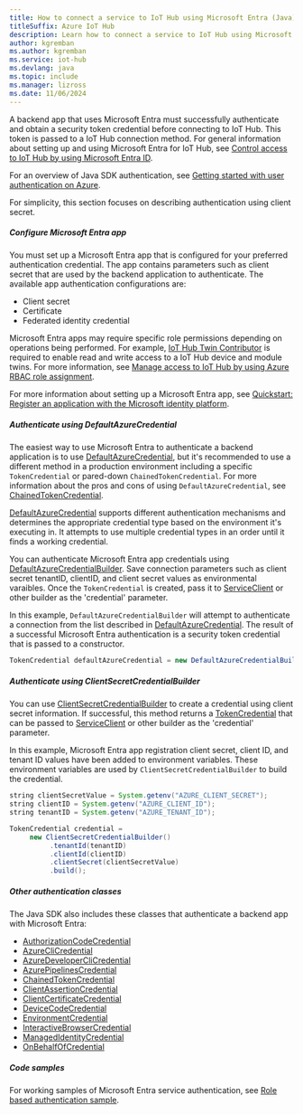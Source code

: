 ```yaml
---
title: How to connect a service to IoT Hub using Microsoft Entra (Java)
titleSuffix: Azure IoT Hub
description: Learn how to connect a service to IoT Hub using Microsoft Entra and the Azure IoT Hub SDK for Java.
author: kgremban
ms.author: kgremban
ms.service: iot-hub
ms.devlang: java
ms.topic: include
ms.manager: lizross
ms.date: 11/06/2024
---
```


A backend app that uses Microsoft Entra must successfully authenticate and obtain a security token credential before connecting to IoT Hub. This token is passed to a IoT Hub connection method. For general information about setting up and using Microsoft Entra for IoT Hub, see [Control access to IoT Hub by using Microsoft Entra ID](/azure/iot-hub/authenticate-authorize-azure-ad).

For an overview of Java SDK authentication, see [Getting started with user authentication on Azure](/azure/developer/java/sdk/authentication/azure-hosted-apps).

For simplicity, this section focuses on describing authentication using client secret.

##### Configure Microsoft Entra app

You must set up a Microsoft Entra app that is configured for your preferred authentication credential. The app contains parameters such as client secret that are used by the backend application to authenticate. The available app authentication configurations are:

* Client secret
* Certificate
* Federated identity credential

Microsoft Entra apps may require specific role permissions depending on operations being performed. For example, [IoT Hub Twin Contributor](/azure/role-based-access-control/built-in-roles/internet-of-things#iot-hub-twin-contributor) is required to enable read and write access to a IoT Hub device and module twins. For more information, see [Manage access to IoT Hub by using Azure RBAC role assignment](/azure/iot-hub/authenticate-authorize-azure-ad?#manage-access-to-iot-hub-by-using-azure-rbac-role-assignment).

For more information about setting up a Microsoft Entra app, see [Quickstart: Register an application with the Microsoft identity platform](/entra/identity-platform/quickstart-register-app).

##### Authenticate using DefaultAzureCredential

The easiest way to use Microsoft Entra to authenticate a backend application is to use [DefaultAzureCredential](/azure/developer/java/sdk/authentication/credential-chains#defaultazurecredential-overview), but it's recommended to use a different method in a production environment including a specific `TokenCredential` or pared-down `ChainedTokenCredential`.
For more information about the pros and cons of using `DefaultAzureCredential`, see
[ChainedTokenCredential](/azure/developer/java/sdk/authentication/credential-chains).

[DefaultAzureCredential](/java/api/com.azure.identity.defaultazurecredential) supports different authentication mechanisms and determines the appropriate credential type based on the environment it's executing in. It attempts to use multiple credential types in an order until it finds a working credential.

You can authenticate Microsoft Entra app credentials using [DefaultAzureCredentialBuilder](/java/api/com.azure.identity.defaultazurecredentialbuilder). Save connection parameters such as client secret tenantID, clientID, and client secret values as environmental varaibles. Once the `TokenCredential` is created, pass it to [ServiceClient](/java/api/com.azure.core.annotation.serviceclient) or other builder as the 'credential' parameter.

In this example, `DefaultAzureCredentialBuilder` will attempt to authenticate a connection from the list described in [DefaultAzureCredential](/java/api/com.azure.identity.defaultazurecredential). The result of a successful Microsoft Entra authentication is a security token credential that is passed to a constructor.

```java
TokenCredential defaultAzureCredential = new DefaultAzureCredentialBuilder().build();
```

##### Authenticate using ClientSecretCredentialBuilder

You can use [ClientSecretCredentialBuilder](/java/api/com.azure.identity.clientsecretcredentialbuilder) to create a credential using client secret information. If successful, this method returns a [TokenCredential](/java/api/com.azure.core.credential.tokencredential) that can be passed to [ServiceClient](/java/api/com.azure.core.annotation.serviceclient) or other builder as the 'credential' parameter.

In this example, Microsoft Entra app registration client secret, client ID, and tenant ID values have been added to environment variables. These environment variables are used by `ClientSecretCredentialBuilder` to build the credential.

```java
string clientSecretValue = System.getenv("AZURE_CLIENT_SECRET");
string clientID = System.getenv("AZURE_CLIENT_ID");
string tenantID = System.getenv("AZURE_TENANT_ID");

TokenCredential credential =
     new ClientSecretCredentialBuilder()
          .tenantId(tenantID)
          .clientId(clientID)
          .clientSecret(clientSecretValue)
          .build();
```

##### Other authentication classes

The Java SDK also includes these classes that authenticate a backend app with Microsoft Entra:

* [AuthorizationCodeCredential](/java/api/com.azure.identity.authorizationcodecredential)
* [AzureCliCredential](/java/api/com.azure.identity.azureclicredential)
* [AzureDeveloperCliCredential](/java/api/com.azure.identity.azuredeveloperclicredential)
* [AzurePipelinesCredential](/java/api/com.azure.identity.azurepipelinescredential)
* [ChainedTokenCredential](/java/api/com.azure.identity.chainedtokencredential)
* [ClientAssertionCredential](/java/api/com.azure.identity.clientassertioncredential)
* [ClientCertificateCredential](/java/api/com.azure.identity.clientcertificatecredential)
* [DeviceCodeCredential](/java/api/com.azure.identity.devicecodecredential)
* [EnvironmentCredential](/java/api/com.azure.identity.environmentcredential)
* [InteractiveBrowserCredential](/java/api/com.azure.identity.interactivebrowsercredential)
* [ManagedIdentityCredential](/java/api/com.azure.identity.managedidentitycredential)
* [OnBehalfOfCredential](/java/api/com.azure.identity.onbehalfofcredential)

##### Code samples

For working samples of Microsoft Entra service authentication, see [Role based authentication sample](https://github.com/Azure/azure-iot-service-sdk-java/tree/main/service/iot-service-samples/role-based-authorization-sample).
